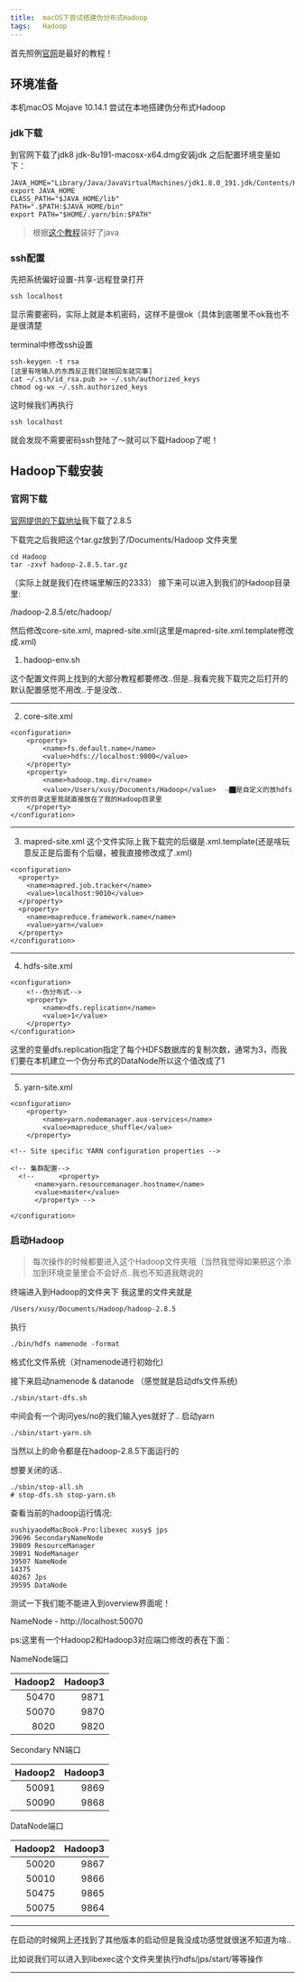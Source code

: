 ```yaml
---
title:	macOS下尝试搭建伪分布式Hadoop
tags:	Hadoop
---
```


首先照例[官网](http://hadoop.apache.org/docs/r1.0.4/cn/quickstart.html)是最好的教程！

## 环境准备

本机macOS Mojave 10.14.1 尝试在本地搭建伪分布式Hadoop

### jdk下载

到官网下载了jdk8 jdk-8u191-macosx-x64.dmg安装jdk 之后配置环境变量如下：
```
JAVA_HOME="Library/Java/JavaVirtualMachines/jdk1.8.0_191.jdk/Contents/Home"
export JAVA_HOME
CLASS_PATH="$JAVA_HOME/lib"
PATH=".$PATH:$JAVA_HOME/bin"
export PATH="$HOME/.yarn/bin:$PATH"
```

> 根据[这个教程](https://zhuanlan.zhihu.com/p/31162356)装好了java

### ssh配置
先把系统偏好设置-共享-远程登录打开
```
ssh localhost
```
显示需要密码，实际上就是本机密码，这样不是很ok（具体到底哪里不ok我也不是很清楚

terminal中修改ssh设置
```
ssh-keygen -t rsa
[这里有啥输入的东西反正我们就按回车就完事]
cat ~/.ssh/id_rsa.pub >> ~/.ssh/authorized_keys
chmod og-wx ~/.ssh.authorized_keys
```
这时候我们再执行
```
ssh localhost
```
就会发现不需要密码ssh登陆了～就可以下载Hadoop了呢！

## Hadoop下载安装

### 官网下载

[官网提供的下载地址](https://www.apache.org/dyn/closer.cgi/hadoop/common/hadoop-2.8.5/hadoop-2.8.5.tar.gz)我下载了2.8.5

下载完之后我把这个tar.gz放到了/Documents/Hadoop 文件夹里 
```
cd Hadoop
tar -zxvf hadoop-2.8.5.tar.gz
```
（实际上就是我们在终端里解压的2333）
接下来可以进入到我们的Hadoop目录里:

/hadoop-2.8.5/etc/hadoop/

然后修改core-site.xml, mapred-site.xml(这里是mapred-site.xml.template修改成.xml)

1. hadoop-env.sh

这个配置文件网上找到的大部分教程都要修改..但是..我看完我下载完之后打开的默认配置感觉不用改..于是没改..

---

2. core-site.xml
```
<configuration>
	<property>
		<name>fs.default.name</name>
		<value>hdfs://localhost:9000</value>
	</property>
	<property>
		<name>hadoop.tmp.dir</name>
		<value>/Users/xusy/Documents/Hadoop</value>  👈🏿是自定义的放hdfs文件的目录这里我就直接放在了我的Hadoop目录里
	</property>
</configuration>
```

---

3. mapred-site.xml
这个文件实际上我下载完的后缀是.xml.template(还是啥玩意反正是后面有个后缀，被我直接修改成了.xml)
```
<configuration>
  <property>
    <name>mapred.job.tracker</name>
    <value>localhost:9010</value>
  </property>
  <property>
    <name>mapreduce.framework.name</name>
    <value>yarn</value>
  </property>
</configuration>
```

---

4. hdfs-site.xml
```
<configuration>
	<!--伪分布式-->
	<property>
		<name>dfs.replication</name>
		<value>1</value>
	</property>
</configuration>
```
这里的变量dfs.replication指定了每个HDFS数据库的复制次数，通常为3，而我们要在本机建立一个伪分布式的DataNode所以这个值改成了1

---

5. yarn-site.xml

```
<configuration>
	<property>
		<name>yarn.nodemanager.aux-services</name>
		<value>mapreduce_shuffle</value>
	</property>

<!-- Site specific YARN configuration properties -->

<!-- 集群配置-->
  <!--      <property>
      <name>yarn.resourcemanager.hostname</name>
      <value>master</value>
      </property> -->

</configuration>
```


### 启动Hadoop

> 每次操作的时候都要进入这个Hadoop文件夹哦（当然我觉得如果把这个添加到环境变量里会不会好点..我也不知道我瞎说的

终端进入到Hadoop的文件夹下
我这里的文件夹就是
```
/Users/xusy/Documents/Hadoop/hadoop-2.8.5
```
执行
```
./bin/hdfs namenode -format
```
格式化文件系统（对namenode进行初始化)

接下来启动namenode & datanode （感觉就是启动dfs文件系统)
```
./sbin/start-dfs.sh
```
中间会有一个询问yes/no的我们输入yes就好了..
启动yarn
```
./sbin/start-yarn.sh
```
当然以上的命令都是在hadoop-2.8.5下面运行的

想要关闭的话..
```
./sbin/stop-all.sh
# stop-dfs.sh stop-yarn.sh
```

查看当前的hadoop运行情况:
```
xushiyaodeMacBook-Pro:libexec xusy$ jps
39696 SecondaryNameNode
39809 ResourceManager
39891 NodeManager
39507 NameNode
14375 
40267 Jps
39595 DataNode
```
测试一下我们能不能进入到overview界面呢！

NameNode - http://localhost:50070

ps:这里有一个Hadoop2和Hadoop3对应端口修改的表在下面：

NameNode端口

Hadoop2 | Hadoop3
--: | --:
50470 | 9871
50070 | 9870
8020 | 9820

Secondary NN端口

Hadoop2 | Hadoop3
--: | --:
50091 | 9869
50090 | 9868

DataNode端口

Hadoop2 | Hadoop3
--: | --:
50020 | 9867
50010 | 9866
50475 | 9865
50075 | 9864


----

在启动的时候网上还找到了其他版本的启动但是我没成功感觉就很迷不知道为啥..

比如说我们可以进入到libexec这个文件夹里执行hdfs/jps/start/等等操作

---



